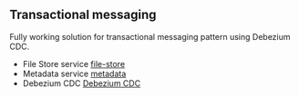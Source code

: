 ## Transactional messaging

Fully working solution for transactional messaging pattern using Debezium CDC.

* File Store service [file-store](file-store/README.md)
* Metadata service [metadata](...)
* Debezium CDC [Debezium CDC](...)

